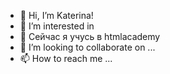 - 👋 Hi, I’m Katerina!
- 👀 I’m interested in 
-   🌱  Сейчас я учусь в htmlacademy
- 💞️ I’m looking to collaborate on ...
- 📫 How to reach me ...

<!---
MitKat/MitKat is a ✨ special ✨ repository because its `README.md` (this file) appears on your GitHub profile.
You can click the Preview link to take a look at your changes.
--->
